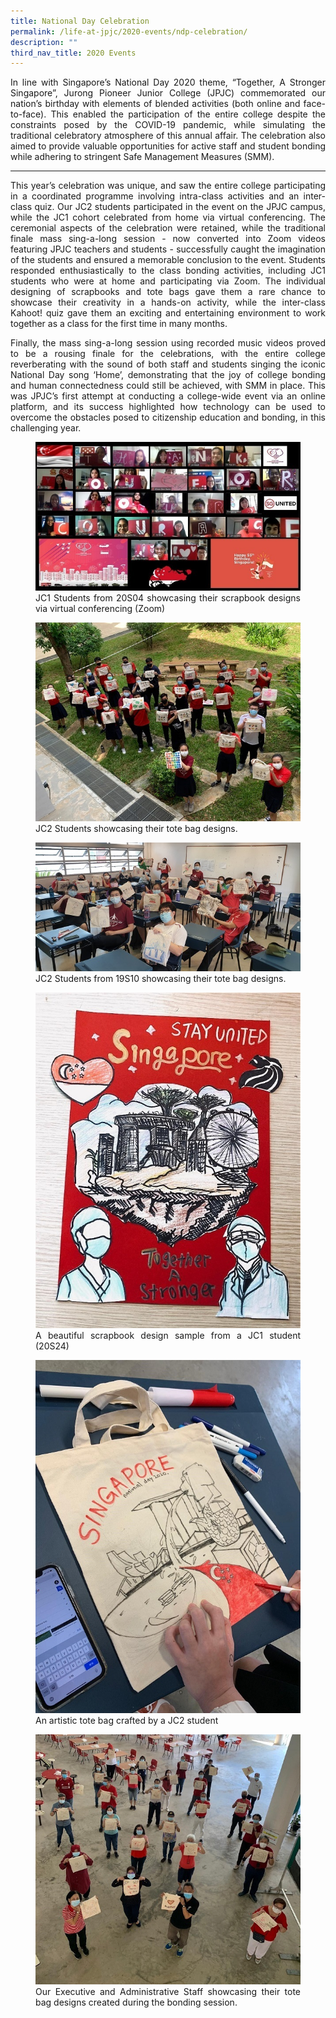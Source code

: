 ```yaml
---
title: National Day Celebration
permalink: /life-at-jpjc/2020-events/ndp-celebration/
description: ""
third_nav_title: 2020 Events
---
```

<div align=justify>
<p>
In line with Singapore’s National Day 2020 theme, “Together, A Stronger Singapore”, Jurong Pioneer Junior College (JPJC) commemorated our nation’s birthday with elements of blended activities (both online and face-to-face). This enabled the participation of the entire college despite the constraints posed by the COVID-19 pandemic, while simulating the traditional celebratory atmosphere of this annual affair. The celebration also aimed to provide valuable opportunities for active staff and student bonding while adhering to stringent Safe Management Measures (SMM).</p>

<hr>
<p>This year’s celebration was unique, and saw the entire college participating in a coordinated programme involving intra-class activities and an inter-class quiz. Our JC2 students participated in the event on the JPJC campus, while the JC1 cohort celebrated from home via virtual conferencing. The ceremonial aspects of the celebration were retained, while the traditional finale mass sing-a-long session - now converted into Zoom videos featuring JPJC teachers and students - successfully caught the imagination of the students and ensured a memorable conclusion to the event. Students responded enthusiastically to the class bonding activities, including JC1 students who were at home and participating via Zoom. The individual designing of scrapbooks and tote bags gave them a rare chance to showcase their creativity in a hands-on activity, while the inter-class Kahoot! quiz gave them an exciting and entertaining environment to work together as a class for the first time in many months.</p>

<p>
Finally, the mass sing-a-long session using recorded music videos proved to be a rousing finale for the celebrations, with the entire college reverberating with the sound of both staff and students singing the iconic National Day song ‘Home’, demonstrating that the joy of college bonding and human connectedness could still be achieved, with SMM in place. This was JPJC’s first attempt at conducting a college-wide event via an online platform, and its success highlighted how technology can be used to overcome the obstacles posed to citizenship education and bonding, in this challenging year. </p>

<figure>
<img src="/images/20ndp1.jpg">
<figcaption>JC1 Students from 20S04 showcasing their scrapbook designs via virtual conferencing (Zoom)</figcaption>
</figure>

<figure>
<img src="/images/20ndp2.jpg">
<figcaption>JC2 Students showcasing their tote bag designs.</figcaption>
</figure>

<figure>
<img src="/images/20ndp3.jpg">
<figcaption>JC2 Students from 19S10 showcasing their tote bag designs.</figcaption>
</figure>

<figure>
<img src="/images/20ndp4.jpg">
<figcaption>A beautiful scrapbook design sample from a JC1 student (20S24)</figcaption>
</figure>

<figure>
<img src="/images/20ndp5.jpg">
<figcaption>An artistic tote bag crafted by a JC2 student</figcaption>
</figure>

<figure>
<img src="/images/20ndp6.jpg">
<figcaption>Our Executive and Administrative Staff showcasing their tote bag designs created during the bonding session.</figcaption>
</figure>